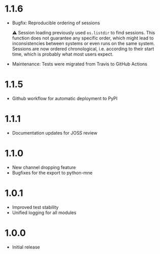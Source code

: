 # 1.1.6

* Bugfix: Reproducible ordering of sessions

  ⚠️  Session loading previously used `os.listdir` to find sessions. This function does not guarantee
  any specific order, which might lead to inconsistencies between systems or even runs on the same
  system. Sessions are now ordered chronological, i.e. according to their start time, which is
  probably what most users expect.

* Maintenance: Tests were migrated from Travis to GitHub Actions

# 1.1.5

* Github workflow for automatic deployment to PyPI

# 1.1.1

* Documentation updates for JOSS review

# 1.1.0

* New channel dropping feature
* Bugfixes for the export to python-mne

# 1.0.1

* Improved test stability
* Unified logging for all modules

# 1.0.0

* Initial release
